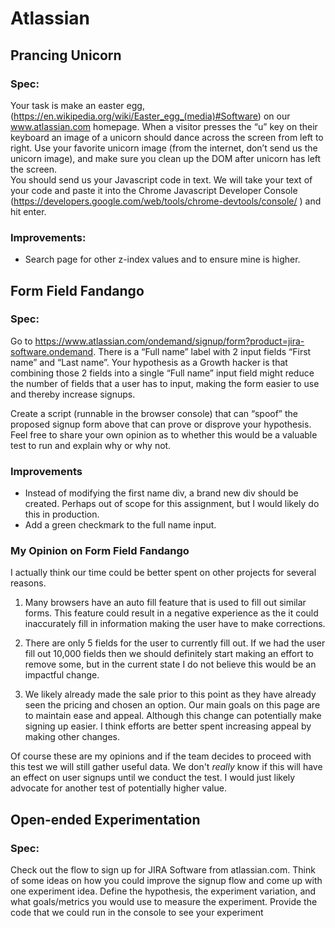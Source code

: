# Atlassian

## Prancing Unicorn

### Spec:
Your task is make an easter egg, (https://en.wikipedia.org/wiki/Easter_egg_(media)#Software) on our www.atlassian.com homepage.  When a visitor presses the “u” key on their keyboard an image of a unicorn should dance across the screen from left to right.  Use your favorite unicorn image (from the internet, don’t send us the unicorn image), and make sure you clean up the DOM after unicorn has left the screen.  
You should send us your Javascript code in text.  We will take your text of your code and paste it into the Chrome Javascript Developer Console (https://developers.google.com/web/tools/chrome-devtools/console/ ) and hit enter.  

### Improvements:
  * Search page for other z-index values and to ensure mine is higher.

## Form Field Fandango

### Spec:
Go to https://www.atlassian.com/ondemand/signup/form?product=jira-software.ondemand. There is a “Full name” label with 2 input fields “First name” and “Last name”. Your hypothesis as a Growth hacker is that combining those 2 fields into a single “Full name” input field might reduce the number of fields that a user has to input, making the form easier to use and thereby increase signups.

Create a script (runnable in the browser console) that can “spoof” the proposed signup form above that can prove or disprove your hypothesis. Feel free to share your own opinion as to whether this would be a valuable test to run and explain why or why not.


### Improvements
  * Instead of modifying the first name div, a brand new div should be created. Perhaps out of scope for this assignment, but I would likely do this in production.
  * Add a green checkmark to the full name input.

### My Opinion on Form Field Fandango
  I actually think our time could be better spent on other projects for several reasons.
  1. Many browsers have an auto fill feature that is used to fill out similar forms. This feature could result in a  negative experience as the it could inaccurately fill in information making the user have to make corrections.

  2. There are only 5 fields for the user to currently fill out. If we had the user fill out 10,000 fields then we should definitely start making an effort to remove some, but in the current state I do not believe this would be an impactful change.

  3. We likely already made the sale prior to this point as they have already seen the pricing and chosen an option. Our main goals on this page are to maintain ease and appeal. Although this change can potentially make signing up easier. I think efforts are better spent increasing appeal by making other changes.

Of course these are my opinions and if the team decides to proceed with this test we will still gather useful data. We don't *really* know if this will have an effect on user signups until we conduct the test. I  would just likely advocate for another test of potentially higher value.

## Open-ended Experimentation

### Spec:
Check out the flow to sign up for JIRA Software from atlassian.com. Think of some ideas on how you could improve the signup flow and come up with one experiment idea. Define the hypothesis, the experiment variation, and what goals/metrics you would use to measure the experiment. Provide the code that we could run in the console to see your experiment
